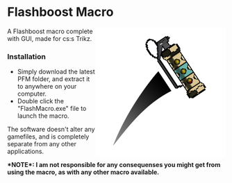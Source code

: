 # Flashboost Macro

<img src="FlashMacroIcon.png" alt="Flashboost Macro Image" width="300" height="300" align="right">

A Flashboost macro complete with GUI, made for cs:s Trikz.

<h3> Installation </h3/>

 - Simply download the latest PFM folder, and extract it to anywhere on your computer. 
 - Double click the "FlashMacro.exe" file to launch the macro.
 
The software doesn't alter any gamefiles, and is completely separate from any other applications.

<b>
*NOTE*: I am not responsible for any consequenses you might get from using the macro, as with any other macro available.
</b>
